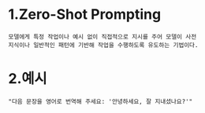 # 1.Zero-Shot Prompting
    모델에게 특정 작업이나 예시 없이 직접적으로 지시를 주어 모델이 사전 
    지식이나 일반적인 패턴에 기반해 작업을 수행하도록 유도하는 기법이다.


# 2.예시
    "다음 문장을 영어로 번역해 주세요: '안녕하세요, 잘 지내셨나요?'"
